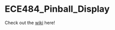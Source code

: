 # ECE484_Pinball_Display

Check out the [wiki](https://github.com/clairehopfensperger/ECE484_Pinball_Display/wiki/Pinball-Display-Wiki) here!
